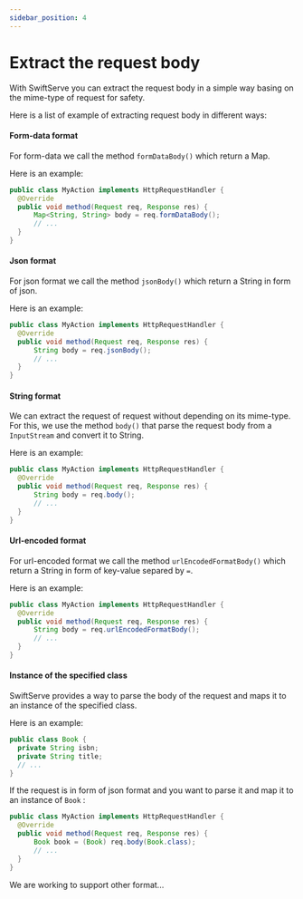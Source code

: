 ```yaml
---
sidebar_position: 4
---
```


# Extract the request body

With SwiftServe you can extract the request body in a simple way basing on the mime-type of request for safety.

Here is a list of example of extracting request body in different ways:

#### Form-data format
For form-data we call the method `formDataBody()` which return a Map.

Here is an example: 
```java
public class MyAction implements HttpRequestHandler {
  @Override
  public void method(Request req, Response res) {
      Map<String, String> body = req.formDataBody();
      // ...
  }
}
```

#### Json format

For json format we call the method `jsonBody()` which return a String in form of json.

Here is an example: 

```java
public class MyAction implements HttpRequestHandler {
  @Override
  public void method(Request req, Response res) {
      String body = req.jsonBody();
      // ...
  }
}
```

#### String format

We can extract the request of request without depending on its mime-type. For this, we use
the method `body()` that parse the request body from a `InputStream` and convert it to String.

Here is an example: 

```java
public class MyAction implements HttpRequestHandler {
  @Override
  public void method(Request req, Response res) {
      String body = req.body();
      // ...
  }
}
```

#### Url-encoded format

For url-encoded format we call the method `urlEncodedFormatBody()` which return a String in form of key-value separed by `=`.

Here is an example: 

```java
public class MyAction implements HttpRequestHandler {
  @Override
  public void method(Request req, Response res) {
      String body = req.urlEncodedFormatBody();
      // ...
  }
}
```

#### Instance of the specified class

SwiftServe provides a way to parse the body of the request and maps it to an instance of the specified class.

Here is an example:

```java
public class Book {
  private String isbn;
  private String title;
  // ...
}
```

If the request is in form of json format and you want to parse it and map it to an instance of `Book` :

```java
public class MyAction implements HttpRequestHandler {
  @Override
  public void method(Request req, Response res) {
      Book book = (Book) req.body(Book.class);
      // ...
  }
}
```

We are working to support other format...